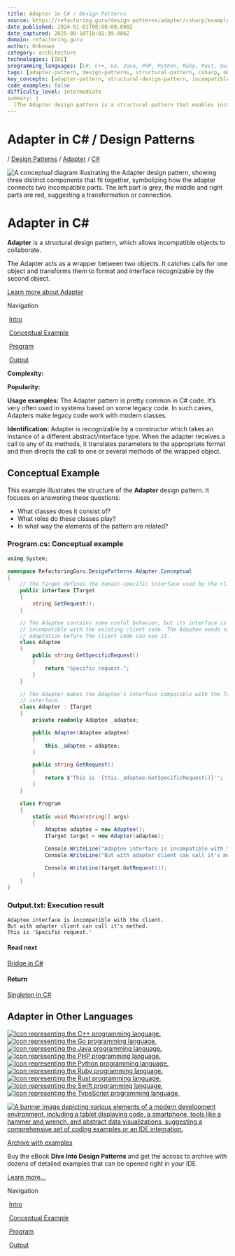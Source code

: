 ```yaml
---
title: Adapter in C# / Design Patterns
source: https://refactoring.guru/design-patterns/adapter/csharp/example#lang-features
date_published: 2024-01-01T00:00:00.000Z
date_captured: 2025-08-18T18:02:39.006Z
domain: refactoring.guru
author: Unknown
category: architecture
technologies: [IDE]
programming_languages: [C#, C++, Go, Java, PHP, Python, Ruby, Rust, Swift, TypeScript]
tags: [adapter-pattern, design-patterns, structural-pattern, csharp, object-oriented-programming, software-design, legacy-code, interface-adaptation]
key_concepts: [adapter-pattern, structural-design-pattern, incompatible-interfaces, object-collaboration, wrapper, legacy-code-integration, interface-adaptation]
code_examples: false
difficulty_level: intermediate
summary: |
  [The Adapter design pattern is a structural pattern that enables incompatible objects to work together. It acts as a wrapper, transforming calls from one object's interface into a format recognizable by another. This pattern is particularly useful for integrating new code with existing legacy systems, allowing modern classes to interact with older ones without modifying their original interfaces. The article provides a clear conceptual C# example demonstrating how an Adapter class implements a target interface and wraps an adaptee object to achieve compatibility.]
---
```

# Adapter in C# / Design Patterns

/ [Design Patterns](/design-patterns) / [Adapter](/design-patterns/adapter) / [C#](/design-patterns/csharp)

![A conceptual diagram illustrating the Adapter design pattern, showing three distinct components that fit together, symbolizing how the adapter connects two incompatible parts. The left part is grey, the middle and right parts are red, suggesting a transformation or connection.](/images/patterns/cards/adapter-mini.png)

# **Adapter** in C#

**Adapter** is a structural design pattern, which allows incompatible objects to collaborate.

The Adapter acts as a wrapper between two objects. It catches calls for one object and transforms them to format and interface recognizable by the second object.

[Learn more about Adapter](/design-patterns/adapter)

Navigation

 [Intro](#)

 [Conceptual Example](#example-0)

 [Program](#example-0--Program-cs)

 [Output](#example-0--Output-txt)

**Complexity:**

**Popularity:**

**Usage examples:** The Adapter pattern is pretty common in C# code. It’s very often used in systems based on some legacy code. In such cases, Adapters make legacy code work with modern classes.

**Identification:** Adapter is recognizable by a constructor which takes an instance of a different abstract/interface type. When the adapter receives a call to any of its methods, it translates parameters to the appropriate format and then directs the call to one or several methods of the wrapped object.

## Conceptual Example

This example illustrates the structure of the **Adapter** design pattern. It focuses on answering these questions:

*   What classes does it consist of?
*   What roles do these classes play?
*   In what way the elements of the pattern are related?

### Program.cs: Conceptual example

```csharp
using System;

namespace RefactoringGuru.DesignPatterns.Adapter.Conceptual
{
    // The Target defines the domain-specific interface used by the client code.
    public interface ITarget
    {
        string GetRequest();
    }

    // The Adaptee contains some useful behavior, but its interface is
    // incompatible with the existing client code. The Adaptee needs some
    // adaptation before the client code can use it.
    class Adaptee
    {
        public string GetSpecificRequest()
        {
            return "Specific request.";
        }
    }

    // The Adapter makes the Adaptee's interface compatible with the Target's
    // interface.
    class Adapter : ITarget
    {
        private readonly Adaptee _adaptee;

        public Adapter(Adaptee adaptee)
        {
            this._adaptee = adaptee;
        }

        public string GetRequest()
        {
            return $"This is '{this._adaptee.GetSpecificRequest()}'";
        }
    }

    class Program
    {
        static void Main(string[] args)
        {
            Adaptee adaptee = new Adaptee();
            ITarget target = new Adapter(adaptee);

            Console.WriteLine("Adaptee interface is incompatible with the client.");
            Console.WriteLine("But with adapter client can call it's method.");

            Console.WriteLine(target.GetRequest());
        }
    }
}
```

### Output.txt: Execution result

```text
Adaptee interface is incompatible with the client.
But with adapter client can call it's method.
This is 'Specific request.'
```

#### Read next

[Bridge in C#](/design-patterns/bridge/csharp/example)

#### Return

[Singleton in C#](/design-patterns/singleton/csharp/example)

## **Adapter** in Other Languages

[![Icon representing the C++ programming language.](/images/patterns/icons/cpp.svg)](/design-patterns/adapter/cpp/example "Adapter in C++") [![Icon representing the Go programming language.](/images/patterns/icons/go.svg)](/design-patterns/adapter/go/example "Adapter in Go") [![Icon representing the Java programming language.](/images/patterns/icons/java.svg)](/design-patterns/adapter/java/example "Adapter in Java") [![Icon representing the PHP programming language.](/images/patterns/icons/php.svg)](/design-patterns/adapter/php/example "Adapter in PHP") [![Icon representing the Python programming language.](/images/patterns/icons/python.svg)](/design-patterns/adapter/python/example "Adapter in Python") [![Icon representing the Ruby programming language.](/images/patterns/icons/ruby.svg)](/design-patterns/adapter/ruby/example "Adapter in Ruby") [![Icon representing the Rust programming language.](/images/patterns/icons/rust.svg)](/design-patterns/adapter/rust/example "Adapter in Rust") [![Icon representing the Swift programming language.](/images/patterns/icons/swift.svg)](/design-patterns/adapter/swift/example "Adapter in Swift") [![Icon representing the TypeScript programming language.](/images/patterns/icons/typescript.svg)](/design-patterns/adapter/typescript/example "Adapter in TypeScript")

[![A banner image depicting various elements of a modern development environment, including a tablet displaying code, a smartphone, tools like a hammer and wrench, and abstract data visualizations, suggesting a comprehensive set of coding examples or an IDE integration.](/images/patterns/banners/examples-ide.png)](/design-patterns/book)

[Archive with examples](/design-patterns/book)

Buy the eBook **Dive Into Design Patterns** and get the access to archive with dozens of detailed examples that can be opened right in your IDE.

[Learn more…](/design-patterns/book)

Navigation

 [Intro](#)

 [Conceptual Example](#example-0)

 [Program](#example-0--Program-cs)

 [Output](#example-0--Output-txt)